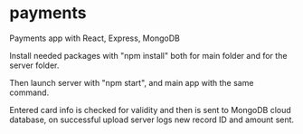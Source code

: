 # payments
Payments app with React, Express, MongoDB


Install needed packages with "npm install" both for main folder and for the server folder.

Then launch server with "npm start", and main app with the same command.


Entered card info is checked for validity and then is sent to MongoDB cloud database, on successful upload server logs new record ID and amount sent.
